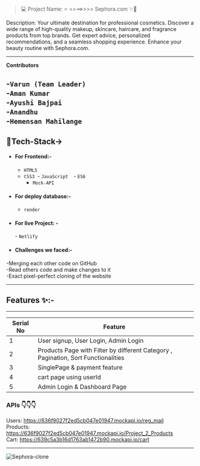 > 💻 Project Name: ⭐ ====>>>> Sephora.com ✨💫
> <br>

Description:
Your ultimate destination for professional cosmetics. Discover a wide range of high-quality makeup, skincare, haircare, and fragrance products from top brands. Get expert advice, personalized recommendations, and a seamless shopping experience. Enhance your beauty routine with Sephora.com.

---

**Contributors**

-`Varun (Team Leader)`                                                                                                                                                      
-`Aman Kumar`                                                                                                                                                                                                                                                                                                                                    
-`Ayushi Bajpai`                                                                                                                                                            
-`Anandhu`                                                                                                                                                                  
-`Hemensan Mahilange`
---

## 💫Tech-Stack->

- #### For Frontend:-

  - `HTML5`
  - `CSS3`
     - `JavaScript `
     - `ES6 `
     - `Mock-API`
        
- #### For deploy database:-

  - `render`
 
- #### For live Project: -
  - `Netlify`

  
- #### Challenges we faced:-                                                                                                                                                     
-Merging each other code on GitHub                                                                                                                                        
-Read others code and make changes to it                                                                                                                                  
-Exact pixel-perfect cloning of the website   

---

## Features ✨:-

---

| Serial No | Feature                                                                           |
| --------- | --------------------------------------------------------------------------------- |
| 1         | User signup, User Login, Admin Login                                              |
| 2         | Products Page with Filter by different Category , Pagination, Sort Functionalities |
| 3         | SinglePage & payment feature                                              |
| 4         | cart page using userId                                                    |
| 5         | Admin Login & Dashboard Page                                                      |



### APIs      👇👇👇                                                                                                                                                      
Users: https://636f9027f2ed5cb047e01947.mockapi.io/reg_mail                                                                                                          
Products: https://636f9027f2ed5cb047e01947.mockapi.io/Project_2_Products                                                                                                
Cart: https://639c5a3b16d1763ab1472b90.mockapi.io/cart       


---
 

 
 ![Sephora-clone](https://github.com/9802HEMENSAN/Clone-of-Sephora/assets/111531676/28a91ed1-820b-4bc0-83a9-80226b88f072)
 
